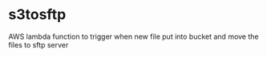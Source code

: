 # s3tosftp
AWS lambda function to trigger when new file put into bucket and move the files to sftp server 
